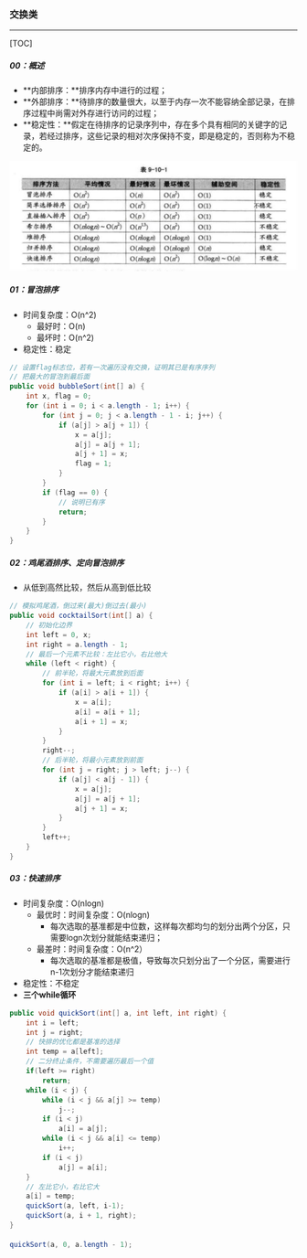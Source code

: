 ### 交换类

------

[TOC]

##### 00：概述

- **内部排序：**排序内存中进行的过程；
- **外部排序：**待排序的数量很大，以至于内存一次不能容纳全部记录，在排序过程中尚需对外存进行访问的过程；
- **稳定性：**假定在待排序的记录序列中，存在多个具有相同的关键字的记录，若经过排序，这些记录的相对次序保持不变，即是稳定的，否则称为不稳定的。

![](https://github.com/likang315/Algorithms-and-Data-Structures/blob/master/4%EF%BC%9A%E6%8E%92%E5%BA%8F/sort/%E5%85%AB%E5%A4%A7%E6%8E%92%E5%BA%8F%E7%9A%84%E6%97%B6%E9%97%B4%E5%A4%8D%E6%9D%82%E5%BA%A6.jpg?raw=true)

##### 01：冒泡排序

- 时间复杂度：O(n^2)
  - 最好时：O(n)
  - 最坏时：O(n^2)
- 稳定性：稳定

```java
// 设置flag标志位，若有一次遍历没有交换，证明其已是有序序列
// 把最大的冒泡到最后面
public void bubbleSort(int[] a) {
    int x, flag = 0;
    for (int i = 0; i < a.length - 1; i++) {
        for (int j = 0; j < a.length - 1 - i; j++) {
            if (a[j] > a[j + 1]) {
                x = a[j];
                a[j] = a[j + 1];
                a[j + 1] = x;
                flag = 1;
            }
        }
        if (flag == 0) {
            // 说明已有序
            return;
        }
    }
}
```

##### 02：鸡尾酒排序、定向冒泡排序

- 从低到高然比较，然后从高到低比较

```java
// 模拟鸡尾酒，倒过来(最大)倒过去(最小)
public void cocktailSort(int[] a) {
    // 初始化边界
    int left = 0, x;        
    int right = a.length - 1;
    // 最后一个元素不比较：左比它小，右比他大
    while (left < right) {
        // 前半轮，将最大元素放到后面
        for (int i = left; i < right; i++) {
            if (a[i] > a[i + 1]) {
                x = a[i];
                a[i] = a[i + 1];
                a[i + 1] = x;
            }
        }
        right--;
        // 后半轮，将最小元素放到前面
        for (int j = right; j > left; j--) {
            if (a[j] < a[j - 1]) {
                x = a[j];
                a[j] = a[j + 1];
                a[j + 1] = x;
            }
        }
        left++;
    }
}
```

##### 03：快速排序

- 时间复杂度：O(nlogn)
  - 最优时：时间复杂度：O(nlogn)
    - 每次选取的基准都是中位数，这样每次都均匀的划分出两个分区，只需要logn次划分就能结束递归；
  - 最差时：时间复杂度：O(n^2）
    - 每次选取的基准都是极值，导致每次只划分出了一个分区，需要进行n-1次划分才能结束递归
- 稳定性：不稳定
- **三个while循环**

```java
public void quickSort(int[] a, int left, int right) {
    int i = left;
    int j = right;
    // 快排的优化都是基准的选择
    int temp = a[left];
    // 二分终止条件，不需要遍历最后一个值
    if(left >= right)						
        return;
    while (i < j) {
        while (i < j && a[j] >= temp) 
            j--;
        if (i < j)
            a[i] = a[j];
        while (i < j && a[i] <= temp)
            i++;
        if (i < j)
            a[j] = a[i];
    }
    // 左比它小，右比它大
    a[i] = temp;
    quickSort(a, left, i-1);
    quickSort(a, i + 1, right);
}

quickSort(a, 0, a.length - 1);
```

